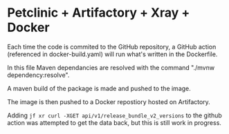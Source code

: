 # Petclinic + Artifactory + Xray + Docker


Each time the code is commited to the GitHub repository, a GitHub action (referenced in docker-build.yaml) will run what's written in the Dockerfile.

In this file Maven dependancies are resolved with the command "./mvnw dependency:resolve". 

A maven build of the package is made and pushed to the image.

The image is then pushed to a Docker repostiory hosted on Artifactory.

Adding `jf xr curl -XGET api/v1/release_bundle_v2_versions` to the github action was attempted to get the data back, but this is still work in progress.